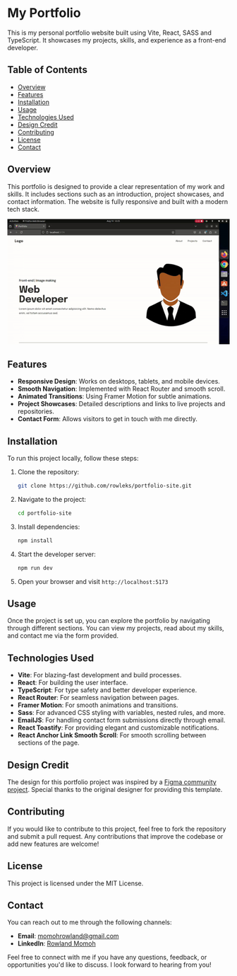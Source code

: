 # My Portfolio

This is my personal portfolio website built using Vite, React, SASS and TypeScript. It showcases my projects, skills, and experience as a front-end developer.

## Table of Contents

- [Overview](#overview)
- [Features](#features)
- [Installation](#installation)
- [Usage](#usage)
- [Technologies Used](#technologies-used)
- [Design Credit](#design-credit)
- [Contributing](#contributing)
- [License](#license)
- [Contact](#contact)

## Overview

This portfolio is designed to provide a clear representation of my work and skills. It includes sections such as an introduction, project showcases, and contact information. The website is fully responsive and built with a modern tech stack.

![Project Demo](./public/demo-vid.gif)

## Features

- **Responsive Design**: Works on desktops, tablets, and mobile devices.
- **Smooth Navigation**: Implemented with React Router and smooth scroll.
- **Animated Transitions**: Using Framer Motion for subtle animations.
- **Project Showcases**: Detailed descriptions and links to live projects and repositories.
- **Contact Form**: Allows visitors to get in touch with me directly.

## Installation

To run this project locally, follow these steps:

1. Clone the repository:

   ```bash
   git clone https://github.com/rowleks/portfolio-site.git
   ```
2. Navigate to the project:

   ```bash
   cd portfolio-site
   ```
3. Install dependencies:

   ```bash
   npm install
   ```
4. Start the developer server:

   ```bash
   npm run dev
   ```
5. Open your browser and visit `http://localhost:5173`

## Usage

Once the project is set up, you can explore the portfolio by navigating through different sections. You can view my projects, read about my skills, and contact me via the form provided.

## Technologies Used

- **Vite**: For blazing-fast development and build processes.
- **React**: For building the user interface.
- **TypeScript**: For type safety and better developer experience.
- **React Router**: For seamless navigation between pages.
- **Framer Motion**: For smooth animations and transitions.
- **Sass**: For advanced CSS styling with variables, nested rules, and more.
- **EmailJS**: For handling contact form submissions directly through email.
- **React Toastify**: For providing elegant and customizable notifications.
- **React Anchor Link Smooth Scroll**: For smooth scrolling between sections of the page.

## Design Credit

The design for this portfolio project was inspired by a [Figma community project](https://www.figma.com/design/Oa2LTmxlix6tsvUs09P4mu/Portfolio-website-template---Edit-your-portfolio-and-get-your-website-live-(Community)?node-id=0-1&t=EPQmbGZksz155RZq-0). Special thanks to the original designer for providing this template.

## Contributing

If you would like to contribute to this project, feel free to fork the repository and submit a pull request. Any contributions that improve the codebase or add new features are welcome!

## License

This project is licensed under the MIT License.

## Contact

You can reach out to me through the following channels:

- **Email**: [momohrowland@gmail.com](mailto:momohrowland@gmail.com)
- **LinkedIn**: [Rowland Momoh](https://www.linkedin.com/in/rowland-momoh-b32a7a22a/)

Feel free to connect with me if you have any questions, feedback, or opportunities you'd like to discuss. I look forward to hearing from you!
